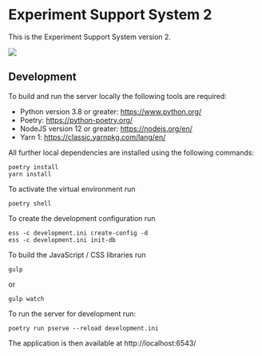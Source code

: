# Experiment Support System 2

This is the Experiment Support System version 2.

![](https://github.com/biirrr/experiment-support-system/workflows/End-to-End%20Tests/badge.svg)

## Development

To build and run the server locally the following tools are required:

* Python version 3.8 or greater: https://www.python.org/
* Poetry: https://python-poetry.org/
* NodeJS version 12 or greater: https://nodejs.org/en/
* Yarn 1: https://classic.yarnpkg.com/lang/en/

All further local dependencies are installed using the following commands:

```
poetry install
yarn install
```

To activate the virtual environment run

```
poetry shell
```

To create the development configuration run

```
ess -c development.ini create-config -d
ess -c development.ini init-db
```

To build the JavaScript / CSS libraries run

```
gulp
```

or

```
gulp watch
```

To run the server for development run:

```
poetry run pserve --reload development.ini
```

The application is then available at http://localhost:6543/
